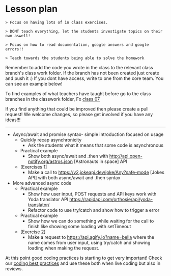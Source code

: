 # Lesson plan

```
> Focus on having lots of in class exercises.

> DONT teach everything, let the students investigate topics on their own aswell!

> Focus on how to read documentation, google answers and google errors!!

> Teach towards the students being able to solve the homework
```

Remember to add the code you wrote in the class to the relevant class branch's class work folder. If the branch has not been created just create and push it :) If you dont have access, write to one from the core team. You can see an example below!

To find examples of what teachers have taught before go to the class branches in the classwork folder, Fx [class 07](https://github.com/HackYourFuture-CPH/JavaScript/tree/class07/JavaScript1/Week1/classwork)

If you find anything that could be improved then please create a pull request! We welcome changes, so please get involved if you have any ideas!!!

---


- Async/await and promise syntax- simple introduction focused on usage
  - Quickly recap asynchronicity
    - Ask the students what it means that some code is asynchronous
  - Practical example 
    - Show both async/await and .then with http://api.open-notify.org/astros.json [Astronauts in space] API
  - [Exercises 1]
    - Make a call to https://v2.jokeapi.dev/joke/Any?safe-mode [Jokes API] with both async/await and .then syntax
- More advanced async code
  - Practical example
    - Show how user input, POST requests and API keys work with Yoda translator API https://rapidapi.com/orthosie/api/yoda-translator/
    - Refactor code to use try/catch and show how to trigger a error
  - Practical example
    - Show how we can do something while waiting for the call to finish like showing some loading with setTimeout
  - [Exercise 2]
    - Make a request to https://api.agify.io?name=bella where the name comes from user input, using try/catch and showing loading when making the request.

At this point good coding practices is starting to get very important! Check our [coding best practices](https://github.com/HackYourFuture-CPH/curriculum/blob/master/review/review-checklist.md#javascript) and use these both when live coding but also in reviews.


